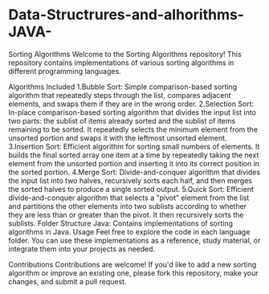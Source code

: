﻿# Data-Structrures-and-alhorithms-JAVA-

Sorting Algorithms
Welcome to the Sorting Algorithms repository! This repository contains implementations of various sorting algorithms in different programming languages.

Algorithms Included
1.Bubble Sort: Simple comparison-based sorting algorithm that repeatedly steps through the list, compares adjacent elements, and swaps them if they are in the wrong order.
2.Selection Sort: In-place comparison-based sorting algorithm that divides the input list into two parts: the sublist of items already sorted and the sublist of items remaining to be sorted. It repeatedly selects the minimum element from the unsorted portion and swaps it with the leftmost unsorted element.
3.Insertion Sort: Efficient algorithm for sorting small numbers of elements. It builds the final sorted array one item at a time by repeatedly taking the next element from the unsorted portion and inserting it into its correct position in the sorted portion.
4.Merge Sort: Divide-and-conquer algorithm that divides the input list into two halves, recursively sorts each half, and then merges the sorted halves to produce a single sorted output.
5.Quick Sort: Efficient divide-and-conquer algorithm that selects a "pivot" element from the list and partitions the other elements into two sublists according to whether they are less than or greater than the pivot. It then recursively sorts the sublists.
Folder Structure
Java: Contains implementations of sorting algorithms in Java.
Usage
Feel free to explore the code in each language folder. You can use these implementations as a reference, study material, or integrate them into your projects as needed.

Contributions
Contributions are welcome! If you'd like to add a new sorting algorithm or improve an existing one, please fork this repository, make your changes, and submit a pull request.
